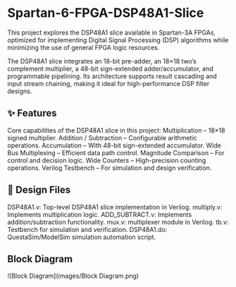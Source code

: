 # Spartan-6-FPGA-DSP48A1-Slice
This project explores the DSP48A1 slice available in Spartan-3A FPGAs, optimized for implementing Digital Signal Processing (DSP) algorithms while minimizing the use of general FPGA logic resources.

The DSP48A1 slice integrates an 18-bit pre-adder, an 18×18 two’s complement multiplier, a 48-bit sign-extended adder/accumulator, and programmable pipelining. Its architecture supports result cascading and input stream chaining, making it ideal for high-performance DSP filter designs.

## ✨ Features
Core capabilities of the DSP48A1 slice in this project:
Multiplication – 18×18 signed multiplier.
Addition / Subtraction – Configurable arithmetic operations.
Accumulation – With 48-bit sign-extended accumulator.
Wide Bus Multiplexing – Efficient data path control.
Magnitude Comparison – For control and decision logic.
Wide Counters – High-precision counting operations.
Verilog Testbench – For simulation and design verification.

## 📂 Design Files
DSP48A1.v:	Top-level DSP48A1 slice implementation in Verilog.
multiply.v:	Implements multiplication logic.
ADD_SUBTRACT.v:	Implements addition/subtraction functionality.
mux.v: multiplexer module in Verilog.
tb.v: Testbench for simulation and verification.
DSP48A1.do: QuestaSim/ModelSim simulation automation script.

## Block Diagram
![Block Diagram](images/Block Diagram.png)
